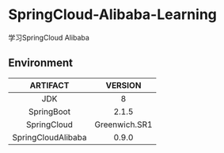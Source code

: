 # SpringCloud-Alibaba-Learning
学习SpringCloud Alibaba



## Environment

|    **ARTIFACT**    |  **VERSION**  |
| :----------------: | :-----------: |
|        JDK         |       8       |
|     SpringBoot     |     2.1.5     |
|    SpringCloud     | Greenwich.SR1 |
| SpringCloudAlibaba |     0.9.0     |

